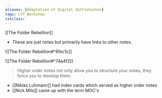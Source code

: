 ```yaml
---
aliases: [Adaptation of Digital Zettlekasten]
tags: LYT_Workshop 
cssclass:
---
```


[[The Folder Rebellion]]

- These are just notes but primarily have links to other notes.

![[The Folder Rebellion#^6fec1c]]

![[The Folder Rebellion#^74a4f2]]

> Higher order notes not only allow you to structure your notes, they force you to develop them.


- [[Niklas Luhmann]] had index cards which served as higher order notes
- [[Nick Milo]] came up with the term MOC's